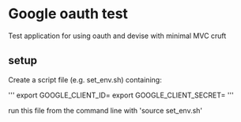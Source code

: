 # Google oauth test

Test application for using oauth and devise with minimal MVC cruft

## setup 
Create a script file (e.g. set_env.sh) containing:

'''
export GOOGLE_CLIENT_ID=<google api client_id>
export GOOGLE_CLIENT_SECRET=<google api client_secret>
'''

run this file from the command line with 'source set_env.sh'